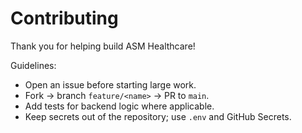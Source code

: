 # Contributing

Thank you for helping build ASM Healthcare!

Guidelines:
- Open an issue before starting large work.
- Fork → branch `feature/<name>` → PR to `main`.
- Add tests for backend logic where applicable.
- Keep secrets out of the repository; use `.env` and GitHub Secrets.
